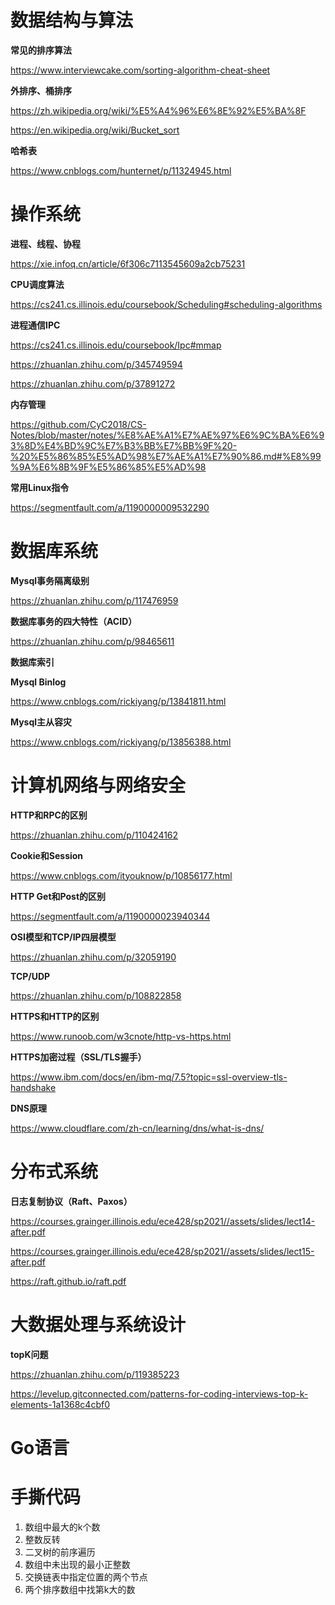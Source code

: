 # 数据结构与算法

**常见的排序算法**

https://www.interviewcake.com/sorting-algorithm-cheat-sheet

**外排序、桶排序**

https://zh.wikipedia.org/wiki/%E5%A4%96%E6%8E%92%E5%BA%8F

https://en.wikipedia.org/wiki/Bucket_sort

**哈希表**

https://www.cnblogs.com/hunternet/p/11324945.html

# 操作系统

**进程、线程、协程**

https://xie.infoq.cn/article/6f306c7113545609a2cb75231

**CPU调度算法**

https://cs241.cs.illinois.edu/coursebook/Scheduling#scheduling-algorithms

**进程通信IPC**

https://cs241.cs.illinois.edu/coursebook/Ipc#mmap

https://zhuanlan.zhihu.com/p/345749594

https://zhuanlan.zhihu.com/p/37891272

**内存管理**

https://github.com/CyC2018/CS-Notes/blob/master/notes/%E8%AE%A1%E7%AE%97%E6%9C%BA%E6%93%8D%E4%BD%9C%E7%B3%BB%E7%BB%9F%20-%20%E5%86%85%E5%AD%98%E7%AE%A1%E7%90%86.md#%E8%99%9A%E6%8B%9F%E5%86%85%E5%AD%98

**常用Linux指令**

https://segmentfault.com/a/1190000009532290

# 数据库系统

**Mysql事务隔离级别**

https://zhuanlan.zhihu.com/p/117476959

**数据库事务的四大特性（ACID）**

https://zhuanlan.zhihu.com/p/98465611

**数据库索引**



**Mysql Binlog**

https://www.cnblogs.com/rickiyang/p/13841811.html

**Mysql主从容灾**

https://www.cnblogs.com/rickiyang/p/13856388.html

# 计算机网络与网络安全

**HTTP和RPC的区别**

https://zhuanlan.zhihu.com/p/110424162

**Cookie和Session**

https://www.cnblogs.com/ityouknow/p/10856177.html

**HTTP Get和Post的区别**

https://segmentfault.com/a/1190000023940344

**OSI模型和TCP/IP四层模型**

https://zhuanlan.zhihu.com/p/32059190

**TCP/UDP**

https://zhuanlan.zhihu.com/p/108822858

**HTTPS和HTTP的区别**

https://www.runoob.com/w3cnote/http-vs-https.html

**HTTPS加密过程（SSL/TLS握手）**

https://www.ibm.com/docs/en/ibm-mq/7.5?topic=ssl-overview-tls-handshake

**DNS原理**

https://www.cloudflare.com/zh-cn/learning/dns/what-is-dns/



# 分布式系统

**日志复制协议（Raft、Paxos）**

https://courses.grainger.illinois.edu/ece428/sp2021//assets/slides/lect14-after.pdf

https://courses.grainger.illinois.edu/ece428/sp2021//assets/slides/lect15-after.pdf

https://raft.github.io/raft.pdf



# 大数据处理与系统设计

**topK问题**

https://zhuanlan.zhihu.com/p/119385223

https://levelup.gitconnected.com/patterns-for-coding-interviews-top-k-elements-1a1368c4cbf0

# Go语言



# 手撕代码

1. 数组中最大的k个数
2. 整数反转
3. 二叉树的前序遍历
4. 数组中未出现的最小正整数
5. 交换链表中指定位置的两个节点
6. 两个排序数组中找第k大的数

